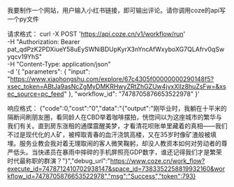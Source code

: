 我要制作一个网站，用户输入小红书链接，即可输出评论。请你调用coze的api写一个py文件



请求格式：
curl -X POST 'https://api.coze.cn/v1/workflow/run' \
-H "Authorization: Bearer pat_qdPzK2PDXiueY58uEySWNiBDUpKyrX3nYncAfWxyboXG7QLAfrv0qSwyqcv19YhS" \
-H "Content-Type: application/json" \
-d '{
  "parameters": {
    "input": "https://www.xiaohongshu.com/explore/67c4305f00000000290148f5?xsec_token=ABtJa9asNcZgMyDMKRHwyZRtZhGZUw4jvxXlIz8huZsFw=&xsec_source=pc_feed"
  },
  "workflow_id": "7478705876653522978"
}'

响应格式：
{"code":0,"cost":"0","data":"{\"output\":\"刚毕业时，我躺在十平米的隔断间刷朋友圈，看同龄人在CBD举着咖啡摆拍，恍惚间以为这座城市的繁华与我们有关。直到房东涨租的通牒震醒美梦，才看清花呗账单里藏着的真相——我们不过是现代化的人矿，被榨取青春的血汗浇筑高楼，又在35岁时像矿渣般被填埋。服务业教会我对着无理取闹的客人微笑鞠躬，却没人教资本如何对劳动者的尊严低头。当快递员在暴雨中摔碎的手机屏照亮GDP数字，谁还记得我们才是繁荣时代最称职的群演？\"}","debug_url":"https://www.coze.cn/work_flow?execute_id=7478712410702938147&space_id=7383352258819932160&workflow_id=7478705876653522978","msg":"Success","token":793}